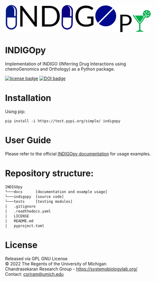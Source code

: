 ![alt text](https://github.com/sriram-lab/INDIGOpy/blob/main/INDIGOpy_logo.png?raw=true)

# INDIGOpy
Implementation of INDIGO (INferring Drug Interactions using chemoGenomics and Orthology) as a Python package.

[![license badge](https://img.shields.io/badge/License-GNU%20GPL-blue)](https://github.com/sriram-lab/INDIGOpy/blob/main/LICENSE)
[![DOI badge](https://badgen.net/badge/DOI/10.15252%2Fmsb.20156777/blue)](https://doi.org/10.15252/msb.20156777)

# Installation 
Using pip:  

```
pip install -i https://test.pypi.org/simple/ indigopy
```

# User Guide
Please refer to the official [INDIGOpy documentation](https://sriram-lab-indigopy.readthedocs.io/en/latest/) for usage examples.  

# Repository structure: 
```
INDIGOpy
└───docs      [documentation and example usage]
└───indigopy  [source code]
└───tests     [testing modules]
|   .gitignore
|   .readthedocs.yaml
|   LICENSE
|   README.md
|   pyproject.toml
```

# License
Released via GPL GNU License  
&copy; 2022 The Regents of the University of Michigan  
Chandrasekaran Research Group - https://systemsbiologylab.org/  
Contact: csriram@umich.edu  
